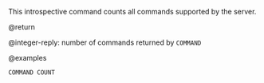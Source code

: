 This introspective command counts all commands supported by the server.

@return

@integer-reply: number of commands returned by `COMMAND`

@examples

```cli
COMMAND COUNT
```
